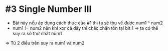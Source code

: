# #3 Single Number III

+ Bài này nếu áp dụng cách thức của #1 thì ta sẽ thu về được num1 ^ num2
+ num1 != num2 nên khi xor cả dãy thì chắc chắn tồn tại bit 1 => ta có thể suy ra số thứ nhất num1
  
=> Từ 2 điều trên suy ra num1 và num2